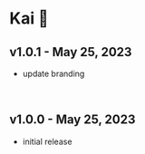 # Kai 🌊

## v1.0.1 - May 25, 2023

- update branding

<br>

## v1.0.0 - May 25, 2023

- initial release
